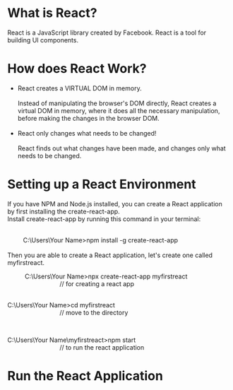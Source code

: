 <h1>What is React?</h1>
React is a JavaScript library created by Facebook. React is a tool for building UI components.

<h1>How does React Work?</h1>
<ul> <li>React creates a VIRTUAL DOM in memory.<br><br>
Instead of manipulating the browser's DOM directly, React creates a virtual DOM in memory, where it does all the necessary 
manipulation, before making the changes in the browser DOM.</li>
<br>
<li>React only changes what needs to be changed!<br><br>
React finds out what changes have been made, and changes only what needs to be changed.</li></ul>

<h1>Setting up a React Environment</h1>
If you have NPM and Node.js installed, you can create a React application by first installing the create-react-app.<br>
Install create-react-app by running this command in your terminal:<br><br>

&nbsp;&nbsp;&nbsp;&nbsp;&nbsp;&nbsp;&nbsp;&nbsp;&nbsp;C:\Users\Your Name>npm install -g create-react-app
<br><br>
Then you are able to create a React application, let's create one called myfirstreact.<br>

&nbsp;&nbsp;&nbsp;&nbsp;&nbsp;&nbsp;&nbsp;&nbsp;&nbsp;
C:\Users\Your Name>npx create-react-app myfirstreact	
&nbsp;&nbsp;&nbsp;&nbsp;&nbsp;&nbsp;&nbsp;&nbsp;&nbsp;
&nbsp;&nbsp;&nbsp;&nbsp;&nbsp;&nbsp;&nbsp;&nbsp;&nbsp;
&nbsp;&nbsp;&nbsp;&nbsp;&nbsp;&nbsp;&nbsp;&nbsp;&nbsp;		// for creating a react app
<br>
&nbsp;&nbsp;&nbsp;&nbsp;&nbsp;&nbsp;&nbsp;&nbsp;&nbsp;

C:\Users\Your Name>cd myfirstreact			
&nbsp;&nbsp;&nbsp;&nbsp;&nbsp;&nbsp;&nbsp;&nbsp;&nbsp;
&nbsp;&nbsp;&nbsp;&nbsp;&nbsp;&nbsp;&nbsp;&nbsp;&nbsp;
&nbsp;&nbsp;&nbsp;&nbsp;&nbsp;&nbsp;&nbsp;&nbsp;&nbsp;					// move to the directory
<br>

&nbsp;&nbsp;&nbsp;&nbsp;&nbsp;&nbsp;&nbsp;&nbsp;&nbsp;

C:\Users\Your Name\myfirstreact>npm start		
&nbsp;&nbsp;&nbsp;&nbsp;&nbsp;&nbsp;&nbsp;&nbsp;&nbsp;
&nbsp;&nbsp;&nbsp;&nbsp;&nbsp;&nbsp;&nbsp;&nbsp;&nbsp;
&nbsp;&nbsp;&nbsp;&nbsp;&nbsp;&nbsp;&nbsp;&nbsp;&nbsp;				// to run the react application
<h1>Run the React Application</h1>
